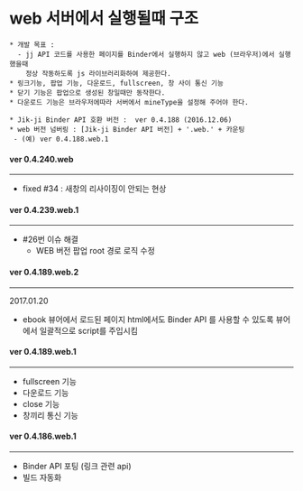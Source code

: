 ﻿# web 서버에서 실행될때 구조
```
* 개발 목표 :
  - jj API 코드를 사용한 페이지를 Binder에서 실행하지 않고 web (브라우저)에서 실행했을때
    정상 작동하도록 js 라이브러리화하여 제공한다.
* 링크기능, 팝업 기능, 다운로드, fullscreen, 창 사이 통신 기능
* 닫기 기능은 팝업으로 생성된 창일때만 동작한다.
* 다운로드 기능은 브라우저에따라 서버에서 mineType을 설정해 주어야 한다.

* Jik-ji Binder API 호환 버전 :  ver 0.4.188 (2016.12.06)
* web 버전 넘버링 : [Jik-ji Binder API 버전] + '.web.' + 카운팅
 - (예) ver 0.4.188.web.1
```

#### ver 0.4.240.web
------------------------------

* fixed #34 : 새창의 리사이징이 안되는 현상

#### ver 0.4.239.web.1
------------------------------

* #26번 이슈 해결
  - WEB 버전 팝업 root 경로 로직 수정

#### ver 0.4.189.web.2
------------------------------
2017.01.20
* ebook 뷰어에서 로드된 페이지 html에서도 Binder API 를 사용할 수 있도록
  뷰어에서 일괄적으로 script를 주입시킴

#### ver 0.4.189.web.1
------------------------------

* fullscreen 기능
* 다운로드 기능
* close 기능
* 창끼리 통신 기능

#### ver 0.4.186.web.1
------------------------------

* Binder API 포팅 (링크 관련 api)
* 빌드 자동화